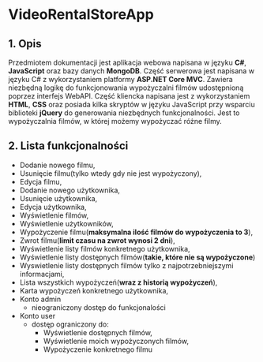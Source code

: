 # VideoRentalStoreApp #

## 1. Opis ##

<p>Przedmiotem dokumentacji jest aplikacja webowa napisana w języku <b>C#</b>, <b>JavaScript</b> oraz bazy danych <b>MongoDB</b>. Część serwerowa jest napisana w języku C# z wykorzystaniem platformy <b>ASP.NET Core MVC</b>. Zawiera niezbędną logikę do funkcjonowania wypożyczalni filmów udostępnioną poprzez interfejs WebAPI. Część kliencka napisana jest z wykorzystaniem <b>HTML</b>, <b>CSS</b> oraz posiada kilka skryptów w języku JavaScript przy wsparciu biblioteki <b>jQuery</b> do generowania niezbędnych funkcjonalności. Jest to wypożyczalnia filmów, w której możemy wypożyczać różne filmy.</p>


## 2. Lista funkcjonalności ##

- Dodanie nowego filmu,
- Usunięcie filmu(tylko wtedy gdy nie jest wypożyczony),
- Edycja filmu,
- Dodanie nowego użytkownika,
- Usunięcie użytkownika,
- Edycja użytkownika,
- Wyświetlenie filmów,
- Wyświetlenie użytkowników,
- Wypożyczenie filmu(<b>maksymalna ilość filmów do wypożyczenia to 3</b>),
- Zwrot filmu(<b>limit czasu na zwrot wynosi 2 dni</b>),
- Wyświetlenie listy filmów konkretnego użytkownika,
- Wyświetlenie listy dostępnych filmów(<b>takie, które nie są wypożyczone</b>)
- Wyswietlenie listy dostępnych filmów tylko z najpotrzebniejszymi informacjami,
- Lista wszystkich wypożyczeń(<b>wraz z historią wypożyczeń</b>),
- Karta wypożyczeń konkretnego użytkownika,
- Konto admin
  - nieograniczony dostęp do funkcjonalości
- Konto user
  - dostęp ograniczony do:
    - Wyświetlenie dostępnych filmów,
    - Wyświetlenie moich wypożyczonych filmów,
    - Wypożyczenie konkretnego filmu
  
